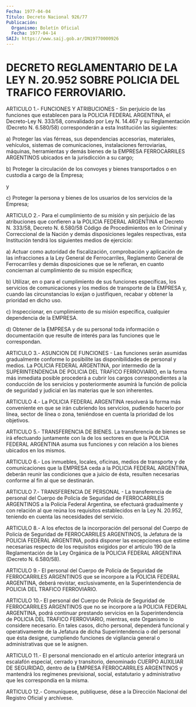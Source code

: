 ```yaml
---
Fecha: 1977-04-04
Título: Decreto Nacional 926/77
Publicación:
  Organismo: Boletín Oficial
  Fecha: 1977-04-14
SAIJ: https://www.saij.gob.ar/DN19770000926
---
```

# DECRETO REGLAMENTARIO DE LA LEY N. 20.952 SOBRE POLICIA DEL TRAFICO FERROVIARIO.

<a id="1"></a>
ARTICULO  1.-  FUNCIONES Y ATRIBUCIONES - Sin perjuicio de las funciones que establecen  para  la  POLICIA  FEDERAL  ARGENTINA, el Decreto-Ley  N.  333/58,  convalidado  por  Ley  N.  14.467  y   su Reglamentación    (Decreto   N.  6.580/58)  corresponderán  a  esta Institución las siguientes:

a)  Proteger  las  vías  férreas,    sus  dependencias  accesorias, materiales,  vehículos,  sistemas de comunicaciones,  instalaciones ferroviarias, máquinas, herramientas  y  demás bienes de la EMPRESA FERROCARRILES ARGENTINOS ubicados en la jurisdicción  a  su  cargo;

b)  Proteger  la circulación de los convoyes y bienes transportados o en custodia a cargo de la Empresa;

y

c) Proteger la  persona  y  bienes de los usuarios de los servicios de la Empresa;

<a id="2"></a>
ARTICULO 2.- Para el cumplimiento de su misión y sin perjuicio de las  atribuciones  que  confieren a la POLICIA FEDERAL ARGENTINA el Decreto N. 333/58, Decreto  N. 6.580/58 Código de Procedimientos en lo Criminal y Correccional de  la  Nación  y demás disposiciones legales respectivas, esta Institución tendrá los  siguientes medios de ejercicio:

a)   Actuar  como  autoridad  de  fiscalización,  comprobación    y aplicación  de  las infracciones a la Ley General de Ferrocarriles, Reglamento General  de  Ferrocarriles  y demás disposiciones que se le  refieran,  en cuanto conciernan al cumplimiento  de  su  misión específica;

b) Utilizar, en o para el cumplimiento de sus funciones específicas, los  servicios  de  comunicaciones  y  los  medios  de transporte  de  la EMPRESA y, cuando las circunstancias lo exijan o justifiquen, recabar  y  obtener  la  prioridad  en dicho uso.

c)    Inspeccionar,   en  cumplimiento  de  su  misión  específica, cualquier dependencia de la EMPRESA.

d) Obtener de la EMPRESA  y  de  su  personal  toda  información  o documentación  que  resulte  de  interés  para las funciones que le correspondan.

<a id="3"></a>
ARTICULO 3.- ASUNCION DE FUNCIONES - Las funciones serán asumidas gradualmente conforme lo posibilite las disponibilidades de personal y medios. La POLICIA FEDERAL ARGENTINA, por intermedio de la SUPERINTENDENCIA  DE  POLICIA  DEL TRAFICO FERROVIARIO, en la forma  más  inmediata  posible  procederá    a  cubrir  los  cargos correspondientes a la conducción de los servicios  y posteriormente asumirá  la  función  de  policía  de seguridad y judicial  en  las materias que le son inherentes.

<a id="4"></a>
ARTICULO 4.- La POLICIA FEDERAL ARGENTINA resolverá la forma más conveniente en que  se  irán  cubriendo los servicios, pudiendo hacerlo por línea, sector de línea  o zona, teniéndose en cuenta la prioridad de los objetivos.

<a id="5"></a>
ARTICULO 5.- TRANSFERENCIA DE BIENES. La transferencia de bienes se irá efectuando juntamente con la de los sectores en que la POLICIA FEDERAL ARGENTINA asuma sus funciones y con relación a los bienes ubicados en los mismos.

<a id="6"></a>
ARTICULO 6.- Los inmuebles, locales, oficinas, medios de transporte y de comunicaciones que la EMPRESA ceda a la POLICIA FEDERAL ARGENTINA, deberán reunir las condiciones que a juicio de ésta, resulten necesarias conforme al fin al que se destinarán.

<a id="7"></a>
ARTICULO 7.- TRANSFERENCIA DE PERSONAL - La transferencia de personal  del  Cuerpo de  Policía  de  Seguridad  de  FERROCARRILES ARGENTINOS a la Policía Federal Argentina, se efectuará gradualmente y con relación al que reúna los requisitos establecidos  en    la  Ley  N.  20.952,  teniendo  en  cuenta  las necesidades del servicio.

<a id="8"></a>
ARTICULO 8.- A los efectos de la incorporación del personal del Cuerpo de Policía de Seguridad  de FERROCARRILES ARGENTINOS, la Jefatura  de  la  POLICIA  FEDERAL ARGENTINA,  podrá  disponer  las excepciones  que  estime  necesarias  respecto  de  los  requisitos exigidos  por  el artículo 190  de  la  Reglamentación  de  la  Ley Orgánica de la POLICIA  FEDERAL  ARGENTINA  (Decreto  N. 6.580/58).

<a id="9"></a>
ARTICULO 9.- El personal del Cuerpo de Policía de Seguridad de FERROCARRILES  ARGENTINOS  que  se  incorpore  a la POLICIA FEDERAL ARGENTINA, deberá revistar, exclusivamente, en la  Superintendencia de POLICIA DEL TRAFICO FERROVIARIO.

<a id="10"></a>
ARTICULO 10.- El personal del Cuerpo de Policía de Seguridad de FERROCARRILES ARGENTINOS  que no se incorpore a la POLICIA FEDERAL ARGENTINA, podrá continuar prestando servicios en la Superintendencia  de POLICIA  DEL  TRAFICO  FERROVIARIO,  mientras, este  Organismo  lo considere  necesario.  En  tales  casos,  dicho personal, dependerá  funcional  y  operativamente de la Jefatura de dicha Superintendencia o del personal  que ésta designe, cumpliendo funciones  de  vigilancia  general  o  administrativas  que  se  le asignen.

<a id="11"></a>
ARTICULO 11.- El personal mencionado en el artículo anterior integrará un escalafón  especial, cerrado y transitorio, denominado CUERPO AUXILIAR DE SEGURIDAD,  dentro  de  la EMPRESA FERROCARRILES ARGENTINOS    y  mantendrá  los  regímenes  previsional,    social, estatutario y administrativo  que  les  correspondía  en  la misma.

<a id="12"></a>
ARTICULO 12.-  Comuníquese,  publíquese,  dése a la Dirección Nacional del Registro Oficial y archívese.